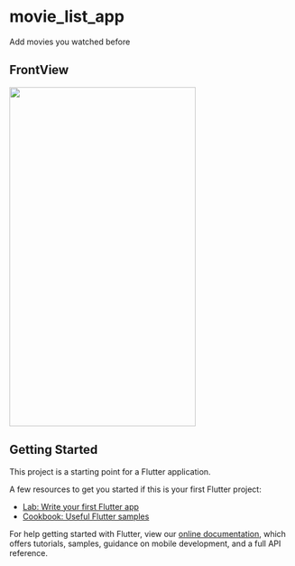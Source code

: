 # movie_list_app

Add movies you watched before 
## FrontView
<img src="https://user-images.githubusercontent.com/54473532/133113423-c6100816-60fd-4841-b497-168314659dbf.png"  width="330" height="600" />


## Getting Started


This project is a starting point for a Flutter application.

A few resources to get you started if this is your first Flutter project:

- [Lab: Write your first Flutter app](https://flutter.dev/docs/get-started/codelab)
- [Cookbook: Useful Flutter samples](https://flutter.dev/docs/cookbook)

For help getting started with Flutter, view our
[online documentation](https://flutter.dev/docs), which offers tutorials,
samples, guidance on mobile development, and a full API reference.
